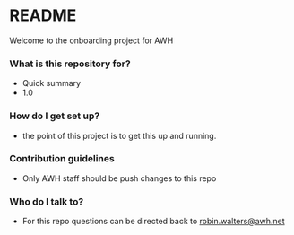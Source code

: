 # README #

Welcome to the onboarding project for AWH

### What is this repository for? ###

* Quick summary
* 1.0

### How do I get set up? ###

* the point of this project is to get this up and running.

### Contribution guidelines ###

* Only AWH staff should be push changes to this repo

### Who do I talk to? ###

* For this repo questions can be directed back to robin.walters@awh.net